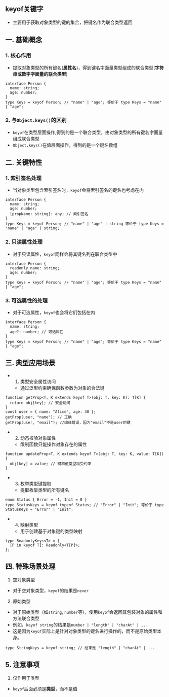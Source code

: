 ## keyof关键字
* 主要用于获取对象类型的键的集合，把键名作为联合类型返回
## 一. 基础概念
### 1. 核心作用
* 提取对象类型的所有键名(**属性名**)，得到键名字面量类型组成的联合类型(**字符串或数字字面量的联合类型**)
```
interface Person {
  name: string;
  age: number;
}
type Keys = keyof Person; // "name" | "age"; 等价于 type Keys = "name" | "age";
```
### 2. 与`Object.keys()`的区别
* `keyof`在‌类型层面‌操作,得到的是一个联合类型，由对象类型的所有键名字面量组成联合类型
* `Object.keys()`在值层面操作，得到的是一个键名数组
## 二. 关键特性
### 1. 索引签名处理
* 当对象类型包含索引签名时，`keyof`会将索引签名的键名也考虑在内
```
interface Person {
  name: string;
  age: number;
  [propName: string]: any; // 索引签名
}
type Keys = keyof Person; // "name" | "age" | string 等价于 type Keys = "name" | "age" | string;
```
### 2. 只读属性处理
* 对于只读属性，`keyof`同样会将其键名列在联合类型中
```
interface Person {
  readonly name: string;
  age: number;
}
type Keys = keyof Person; // "name" | "age"; 等价于 type Keys = "name" | "age";
```
### 3. 可选属性的处理
* 对于可选属性，`keyof`也会将它们包括在内
```
interface Person {
  name: string;
  age?: number; // 可选属性
}
type Keys = keyof Person; // "name" | "age"; 等价于 type Keys = "name" | "age";
```
## 三. 典型应用场景
* 1. 类型安全属性访问
  * 通过泛型约束确保函数参数为对象的合法键
```
function getProp<T, K extends keyof T>(obj: T, key: K): T[K] {
  return obj[key]; // 安全访问
}
const user = { name: "Alice", age: 30 };
getProp(user, "name"); // 正确
getProp(user, "email"); //编译错误，因为"email"不是user的键
```
* 2. 动态校验对象属性
  *  限制函数只能操作对象存在的属性
```
function updateProp<T, K extends keyof T>(obj: T, key: K, value: T[K]) {
  obj[key] = value; // 键和值类型均受约束
}
```
* 3. 枚举类型键提取
  * 提取枚举类型的所有键名
```
enum Status { Error = -1, Init = 0 }
type StatusKeys = keyof typeof Status; // "Error" | "Init"; 等价于 type StatusKeys = "Error" | "Init";
```
* 4. 映射类型
  * 用于创建基于对象键的类型映射
```
type ReadonlyKeys<T> = {
  [P in keyof T]: Readonly<T[P]>;
};
```
## 四. 特殊场景处理
1. ‌空对象类型
  * 对于空对象类型，`keyof`的结果是`never`
2. 原始类型
  * 对于原始类型（如`string`, `number`等），使用`keyof`会返回其包装对象的属性和方法联合类型
  * 例如，`keyof string`的结果是`number | "length" | "charAt" | ...`
  * 这是因为`keyof`实际上是针对对象类型的键名进行操作的，而不是原始类型本身。
```
type StringKeys = keyof string; // 结果是 "length" | "charAt" | ...
```
## 5. 注意事项
1. 仅作用于类型
  * `keyof`后面必须是**类型**，而不是值